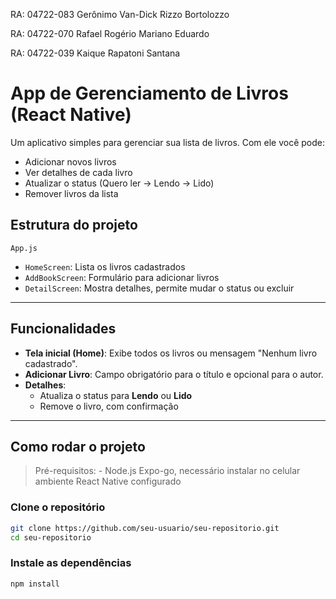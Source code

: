 RA: 04722-083 Gerônimo Van-Dick Rizzo Bortolozzo

RA: 04722-070 Rafael Rogério Mariano Eduardo 

RA: 04722-039 Kaique Rapatoni Santana

# App de Gerenciamento de Livros (React Native)

Um aplicativo simples para gerenciar sua lista de livros.
Com ele você pode:

-   Adicionar novos livros
-   Ver detalhes de cada livro
-   Atualizar o status (Quero ler → Lendo → Lido)
-   Remover livros da lista



##  Estrutura do projeto

    App.js

-   `HomeScreen`: Lista os livros cadastrados
-   `AddBookScreen`: Formulário para adicionar livros
-   `DetailScreen`: Mostra detalhes, permite mudar o status ou excluir

------------------------------------------------------------------------

##  Funcionalidades

-   **Tela inicial (Home)**: Exibe todos os livros ou mensagem "Nenhum
    livro cadastrado".
-   **Adicionar Livro**: Campo obrigatório para o título e opcional para
    o autor.
-   **Detalhes**:
    -   Atualiza o status para **Lendo** ou **Lido**
    -   Remove o livro, com confirmação

------------------------------------------------------------------------

## Como rodar o projeto

> Pré-requisitos: - Node.js
> Expo-go, necessário instalar no celular
> ambiente React Native configurado

###  Clone o repositório

``` bash
git clone https://github.com/seu-usuario/seu-repositorio.git
cd seu-repositorio
```

###  Instale as dependências

``` bash
npm install
```





